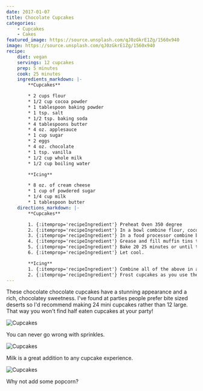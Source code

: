 ```yaml
---
date: 2017-01-07
title: Chocolate Cupcakes
categories:
    - Cupcakes
    - Cakes
featured_image: https://source.unsplash.com/qJ0zGkrE1Zg/1560x940
image: https://source.unsplash.com/qJ0zGkrE1Zg/1560x940
recipe:
    diet: vegan
    servings: 12 cupcakes
    prep: 5 minutes
    cook: 25 minutes
    ingredients_markdown: |-
        **Cupcakes**

        * 2 cups flour
        * 1/2 cup cocoa powder
        * 1 tablespoon baking powder
        * 1 tsp. salt
        * 1/2 tsp. baking soda
        * 4 tablespoons butter
        * 4 oz. applesauce
        * 1 cup sugar
        * 2 eggs
        * 4 oz. chocolate
        * 1 tsp. vanilla
        * 1/2 cup whole milk
        * 1/2 cup boiling water

        **Icing**

        * 8 oz. of cream cheese
        * 1 cup of powdered sugar
        * 1/4 cup milk
        * 1 tablespoon butter
    directions_markdown: |-
        **Cupcakes**

        1. {:itemprop='recipeIngredient'} Preheat Oven 350 degree
        2. {:itemprop='recipeIngredient'} In a bowl combine flour, cocoa baking powder, baking soda and salt.
        3. {:itemprop='recipeIngredient'} In a food processor combine butter and sugar and process until smooth. Add the eggs, 4 oz. of chocolate pieces and vanilla. Add half of the flour mixture and ½ of the milk. Process and add the other half of the flour and the remainder of the milk. Slowly, add the hot water.
        4. {:itemprop='recipeIngredient'} Grease and fill muffin tins to top.
        5. {:itemprop='recipeIngredient'} Bake 20 25 minutes or until toothpick test comes out clean.
        6. {:itemprop='recipeIngredient'} Let cool.

        **Icing**
        1. {:itemprop='recipeIngredient'} Combine all of the above in a food processor and process until smooth. Refrigerate.
        2. {:itemprop='recipeIngredient'} Frost cupcakes as you use them.
---
```


These chocolate chocolate cupcakes have a stunning appearance and a rich, chocolatey sweetness. I've found at parties people prefer bite sized deserts so I'd recommend making 24 mini cupcakes rather than 12 large. That way you won't find half eaten cupcakes at your party!

![Cupcakes](https://images.unsplash.com/photo-1448131063153-f1e240f98a72?w=1560&h=940&fit=crop)

You can never go wrong with sprinkles.

![Cupcakes](https://images.unsplash.com/photo-1420730614543-e39f93134b0d?w=1560&h=940&fit=crop)

Milk is a great addition to any cupcake experience.

![Cupcakes](https://images.unsplash.com/photo-1457508252818-162dc1934c2f?w=1560&h=940&fit=crop)

Why not add some popcorn?
